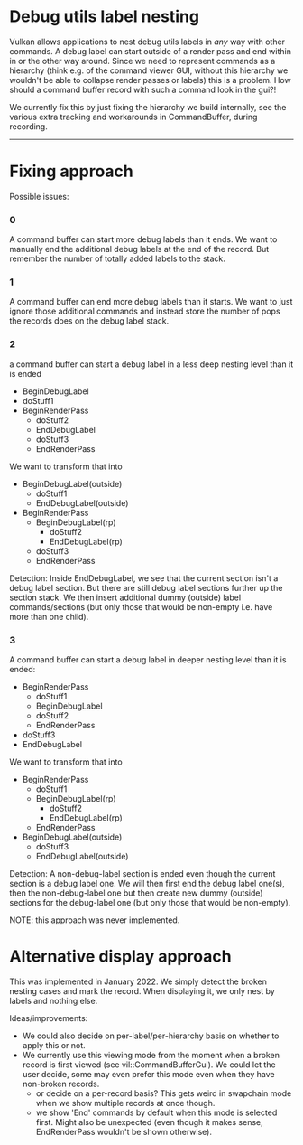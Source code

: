 Debug utils label nesting
=========================

Vulkan allows applications to nest debug utils labels in *any* way with
other commands. A debug label can start outside of a render pass and end within
in or the other way around. Since we need to represent commands as a hierarchy
(think e.g. of the command viewer GUI, without this hierarchy we wouldn't
be able to collapse render passes or labels) this is a problem.
How should a command buffer record with such a command look in the gui?!

We currently fix this by just fixing the hierarchy we build internally, see
the various extra tracking and workarounds in CommandBuffer, during recording.

---

# Fixing approach
Possible issues:

### 0
A command buffer can start more debug labels than it ends.
We want to manually end the additional debug labels at the end of the record.
But remember the number of totally added labels to the stack.

### 1
A command buffer can end more debug labels than it starts.
We want to just ignore those additional commands and instead store the number of
pops the records does on the debug label stack.

### 2
a command buffer can start a debug label in a less deep nesting level than it is ended
- BeginDebugLabel
- doStuff1
- BeginRenderPass
	- doStuff2
	- EndDebugLabel
	- doStuff3
	- EndRenderPass

We want to transform that into
- BeginDebugLabel(outside)
	- doStuff1
	- EndDebugLabel(outside)
- BeginRenderPass
	- BeginDebugLabel(rp)
		- doStuff2
		- EndDebugLabel(rp)
	- doStuff3
	- EndRenderPass

Detection:
Inside EndDebugLabel, we see that the current section isn't a debug label section.
But there are still debug label sections further up the section stack.
We then insert additional dummy (outside) label commands/sections (but only
those that would be non-empty i.e. have more than one child).

### 3
A command buffer can start a debug label in deeper nesting level than it is ended:
- BeginRenderPass
	- doStuff1
	- BeginDebugLabel
	- doStuff2
	- EndRenderPass
- doStuff3
- EndDebugLabel

We want to transform that into
- BeginRenderPass
	- doStuff1
	- BeginDebugLabel(rp)
		- doStuff2
		- EndDebugLabel(rp)
	- EndRenderPass
- BeginDebugLabel(outside)
	- doStuff3
	- EndDebugLabel(outside)

Detection:
A non-debug-label section is ended even though the current section is a debug label one.
We will then first end the debug label one(s), then the non-debug-label one but
then create new dummy (outside) sections for the debug-label one (but only
those that would be non-empty).

NOTE: this approach was never implemented.

# Alternative display approach

This was implemented in January 2022.
We simply detect the broken nesting cases and mark the record.
When displaying it, we only nest by labels and nothing else.

Ideas/improvements:
- We could also decide on per-label/per-hierarchy basis on whether to
  apply this or not.
- We currently use this viewing mode from the moment when a broken record is 
  first viewed (see vil::CommandBufferGui). We could let the user decide,
  some may even prefer this mode even when they have non-broken records.
  	- or decide on a per-record basis? This gets weird in swapchain mode
	  when we show multiple records at once though.
	- we show 'End' commands by default when this mode is selected first.
	  Might also be unexpected (even though it makes sense, EndRenderPass
	  wouldn't be shown otherwise).
